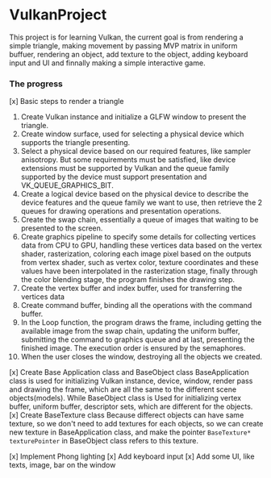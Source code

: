 # VulkanProject
This project is for learning Vulkan, the current goal is from rendering a simple triangle, making movement by passing MVP matrix in uniform buffuer, rendering an object, add texture to the object, adding keyboard input and UI and finnally making a simple interactive game.

### The progress
[x] Basic steps to render a triangle
1. Create Vulkan instance and initialize a GLFW window to present the triangle.
2. Create window surface, used for selecting a physical device which supports the triangle presenting.
3. Select a physical device based on our required features, like sampler anisotropy. But some requirements must be satisfied, like device extensions must be supported by Vulkan and the queue family supported by the device must support presentation and VK_QUEUE_GRAPHICS_BIT.
4. Create a logical device based on the physical device to describe the device features and the queue family we want to use, then retrieve the 2 queues for drawing operations and presentation operations.
5. Create the swap chain, essentially a queue of images that waiting to be presented to the screen.
6. Create graphics pipeline to specify some details for collecting vertices data from CPU to GPU, handling these vertices data based on the vertex shader, rasterization, coloring each image pixel based on the outputs from vertex shader, such as vertex color, texture coordinates and these values have been interpolated in the rasterization stage, finally through the color blending stage, the program finishes the drawing step.
7. Create the vertex buffer and index buffer, used for transferring the vertices data
8. Create command buffer, binding all the operations with the command buffer.
9. In the Loop function, the program draws the frame, including getting the available image from the swap chain, updating the uniform buffer, submitting the command to graphics queue and at last, presenting the finished image. The execution order is ensured by the semaphores.
10. When the user closes the window, destroying all the objects we created.

[x] Create Base Application class and BaseObject class 
BaseApplication class is used for initializing Vulkan instance, device, window, render pass and drawing the frame, which are all the same to the different scene objects(models). While BaseObject class is Used for initializing vertex buffer, uniform buffer, descriptor sets, which are different for the objects.
[x] Create BaseTexture class 
 Because differect objects can have same texture, so we don't need to add textures for each objects, so we can create new texture in BaseApplication class, and make the pointer `BaseTexture* texturePointer`  in BaseObject class refers to this texture.
 
[x] Implement Phong lighting 
[x] Add keyboard input
[x] Add some UI, like texts, image, bar on the window
